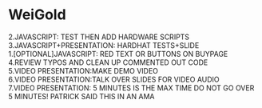 # WeiGold
2.JAVASCRIPT: TEST THEN ADD HARDWARE SCRIPTS\
3.JAVASCRIPT+PRESENTATION: HARDHAT TESTS+SLIDE\
1.[OPTIONAL]JAVASCRIPT: RED TEXT OR BUTTONS ON BUYPAGE
4.REVIEW TYPOS AND CLEAN UP COMMENTED OUT CODE\
5.VIDEO PRESENTATION:MAKE DEMO VIDEO\
6.VIDEO PRESENTATION:TALK OVER SLIDES FOR VIDEO AUDIO\
7.VIDEO PRESENTATION: 5 MINUTES IS THE MAX TIME DO NOT GO OVER 5 MINUTES! PATRICK SAID THIS IN AN AMA
